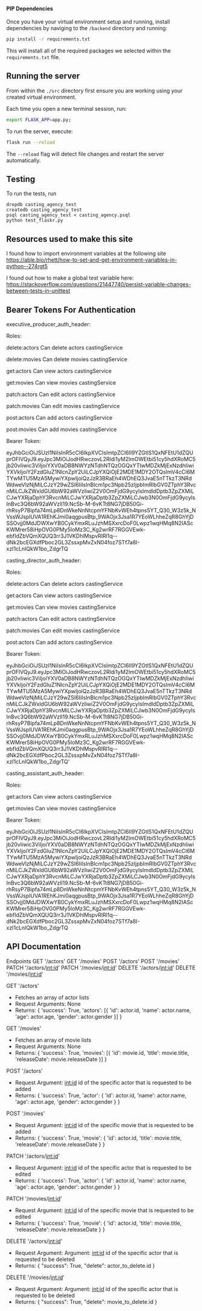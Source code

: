 
#### PIP Dependencies

Once you have your virtual environment setup and running, install dependencies by naviging to the `/backend` directory and running:

```bash
pip install -r requirements.txt
```

This will install all of the required packages we selected within the `requirements.txt` file.

## Running the server

From within the `./src` directory first ensure you are working using your created virtual environment.

Each time you open a new terminal session, run:

```bash
export FLASK_APP=app.py;
```

To run the server, execute:

```bash
flask run --reload
```

The `--reload` flag will detect file changes and restart the server automatically.

## Testing
To run the tests, run
```
dropdb casting_agency_test
createdb casting_agency_test
psql casting_agency_test < casting_agency.psql
python test_flaskr.py
```

## Resources used to make this site
I found how to import environment variables at the following site https://able.bio/rhett/how-to-set-and-get-environment-variables-in-python--274rgt5

I found out how to make a global test variable here:
https://stackoverflow.com/questions/21447740/persist-variable-changes-between-tests-in-unittest

## Bearer Tokens For Authentication

executive_producer_auth_header:

Roles: 

delete:actors	Can delete actors	castingService	

delete:movies	Can delete movies	castingService	

get:actors	Can view actors	castingService	

get:movies	Can view movies	castingService	

patch:actors	Can edit actors	castingService	

patch:movies	Can edit movies	castingService	

post:actors	Can add actors	castingService	

post:movies	Can add movies	castingService

Bearer Token:

eyJhbGciOiJSUzI1NiIsInR5cCI6IkpXVCIsImtpZCI6Il9YZGtlS1QxNFEtU1dZQUprOFlVQyJ9.eyJpc3MiOiJodHRwczovL2Rldi1yM2lmOWEtbi51cy5hdXRoMC5jb20vIiwic3ViIjoiYXV0aDB8NWYzNTdhNTQzOGQxYTIwMDZkMjExNzdhIiwiYXVkIjoiY2FzdGluZ1NlcnZpY2UiLCJpYXQiOjE2MDE1MDY2OTQsImV4cCI6MTYwMTU5MzA5MywiYXpwIjoiQzJzR3BRaEh4WDhEQ3JvaE5nTTkzT3NRdWdweVlzNjMiLCJzY29wZSI6IiIsInBlcm1pc3Npb25zIjpbImRlbGV0ZTphY3RvcnMiLCJkZWxldGU6bW92aWVzIiwiZ2V0OmFjdG9ycyIsImdldDptb3ZpZXMiLCJwYXRjaDphY3RvcnMiLCJwYXRjaDptb3ZpZXMiLCJwb3N0OmFjdG9ycyIsInBvc3Q6bW92aWVzIl19.NcSb-M-6vKTt8NG7jDB50Gi-rhRsyP7Bipfa74mLp8DnWkeNnNtcpmYFNbKvWEh4tpns5YT_Q30_W3z5k_NVssWJspIUVA1REhKJmi0aqgpusBtp_9WAOjx3Jsa1R7YEoWLhheZqR8GhYjDSSOvjj0MdJDWXwYB0CykYmxRLuJzhMSXxrcDoF0Lwpz1wqHMq8N2IAScKWMrer58iHpOVG0PMy5IoMz3C_Kg2wrRF7RGGVEwk-ebfIdZbVQmXQUQ3rr3J1VKDhlMspvRIRl1q--dNk2bcEGXdfPboc2GL3ZssxpMvZxN04foz7STf7a8I-xzI1cLnIQkW1bo_ZdgrTQ
    
casting_director_auth_header:

Roles: 

delete:actors	Can delete actors	castingService	

get:actors	Can view actors	castingService	

get:movies	Can view movies	castingService	

patch:actors	Can edit actors	castingService	

patch:movies	Can edit movies	castingService	

post:actors	Can add actors	castingService

Bearer Token:

eyJhbGciOiJSUzI1NiIsInR5cCI6IkpXVCIsImtpZCI6Il9YZGtlS1QxNFEtU1dZQUprOFlVQyJ9.eyJpc3MiOiJodHRwczovL2Rldi1yM2lmOWEtbi51cy5hdXRoMC5jb20vIiwic3ViIjoiYXV0aDB8NWYzNTdhNTQzOGQxYTIwMDZkMjExNzdhIiwiYXVkIjoiY2FzdGluZ1NlcnZpY2UiLCJpYXQiOjE2MDE1MDY2OTQsImV4cCI6MTYwMTU5MzA5MywiYXpwIjoiQzJzR3BRaEh4WDhEQ3JvaE5nTTkzT3NRdWdweVlzNjMiLCJzY29wZSI6IiIsInBlcm1pc3Npb25zIjpbImRlbGV0ZTphY3RvcnMiLCJkZWxldGU6bW92aWVzIiwiZ2V0OmFjdG9ycyIsImdldDptb3ZpZXMiLCJwYXRjaDphY3RvcnMiLCJwYXRjaDptb3ZpZXMiLCJwb3N0OmFjdG9ycyIsInBvc3Q6bW92aWVzIl19.NcSb-M-6vKTt8NG7jDB50Gi-rhRsyP7Bipfa74mLp8DnWkeNnNtcpmYFNbKvWEh4tpns5YT_Q30_W3z5k_NVssWJspIUVA1REhKJmi0aqgpusBtp_9WAOjx3Jsa1R7YEoWLhheZqR8GhYjDSSOvjj0MdJDWXwYB0CykYmxRLuJzhMSXxrcDoF0Lwpz1wqHMq8N2IAScKWMrer58iHpOVG0PMy5IoMz3C_Kg2wrRF7RGGVEwk-ebfIdZbVQmXQUQ3rr3J1VKDhlMspvRIRl1q--dNk2bcEGXdfPboc2GL3ZssxpMvZxN04foz7STf7a8I-xzI1cLnIQkW1bo_ZdgrTQ'

casting_assistant_auth_header:

Roles:

get:actors	Can view actors	castingService	

get:movies	Can view movies	castingService

Bearer Token:

eyJhbGciOiJSUzI1NiIsInR5cCI6IkpXVCIsImtpZCI6Il9YZGtlS1QxNFEtU1dZQUprOFlVQyJ9.eyJpc3MiOiJodHRwczovL2Rldi1yM2lmOWEtbi51cy5hdXRoMC5jb20vIiwic3ViIjoiYXV0aDB8NWYzNTdhNTQzOGQxYTIwMDZkMjExNzdhIiwiYXVkIjoiY2FzdGluZ1NlcnZpY2UiLCJpYXQiOjE2MDE1MDY2OTQsImV4cCI6MTYwMTU5MzA5MywiYXpwIjoiQzJzR3BRaEh4WDhEQ3JvaE5nTTkzT3NRdWdweVlzNjMiLCJzY29wZSI6IiIsInBlcm1pc3Npb25zIjpbImRlbGV0ZTphY3RvcnMiLCJkZWxldGU6bW92aWVzIiwiZ2V0OmFjdG9ycyIsImdldDptb3ZpZXMiLCJwYXRjaDphY3RvcnMiLCJwYXRjaDptb3ZpZXMiLCJwb3N0OmFjdG9ycyIsInBvc3Q6bW92aWVzIl19.NcSb-M-6vKTt8NG7jDB50Gi-rhRsyP7Bipfa74mLp8DnWkeNnNtcpmYFNbKvWEh4tpns5YT_Q30_W3z5k_NVssWJspIUVA1REhKJmi0aqgpusBtp_9WAOjx3Jsa1R7YEoWLhheZqR8GhYjDSSOvjj0MdJDWXwYB0CykYmxRLuJzhMSXxrcDoF0Lwpz1wqHMq8N2IAScKWMrer58iHpOVG0PMy5IoMz3C_Kg2wrRF7RGGVEwk-ebfIdZbVQmXQUQ3rr3J1VKDhlMspvRIRl1q--dNk2bcEGXdfPboc2GL3ZssxpMvZxN04foz7STf7a8I-xzI1cLnIQkW1bo_ZdgrTQ

## API Documentation

Endpoints
GET '/actors'
GET '/movies'
POST '/actors'
POST '/movies'
PATCH '/actors/<int:id>'
PATCH '/movies/<int:id>'
DELETE '/actors/<int:id>'
DELETE '/movies/<int:id>'


GET '/actors'
- Fetches an array of actor lists
- Request Arguments: None
- Returns:
{
    'success': True,
    'actors': [{
                    'id': actor.id,
                    'name': actor.name,
                    'age': actor.age,
                    'gender': actor.gender
                }]
}

GET '/movies'
- Fetches an array of movie lists
- Request Arguments: None
- Returns: 
{
    'success': True,
    'movies': [{
                    'id': movie.id,
                    'title': movie.title,
                    'releaseDate': movie.releaseDate
                }]
}

POST '/actors'
- Request Argument: <int:id> id of the specific actor that is requested to be added
- Returns:
{
    'success': True,
    'actor': {
                'id': actor.id,
                'name': actor.name,
                'age': actor.age,
                'gender': actor.gender
             }
}

POST '/movies'
- Request Argument: <int:id> id of the specific movie that is requested to be added
- Returns:
{
    'success': True,
    'movie': {
                'id': actor.id,
                'title': movie.title,
                'releaseDate': movie.releaseDate
             }
}

PATCH '/actors/<int:id>'
- Request Argument: <int:id> id of the specific actor that is requested to be edited
- Returns:
{
    'success': True,
    'actor': {
                'id': actor.id,
                'name': actor.name,
                'age': actor.age,
                'gender': actor.gender
             }
}

PATCH '/movies/<int:id>'
- Request Argument: <int:id> id of the specific movie that is requested to be edited
- Returns:
{
    'success': True,
    'movie': {
                'id': actor.id,
                'title': movie.title,
                'releaseDate': movie.releaseDate
             }
}

DELETE '/actors/<int:id>'
- Request Argument: Argument: <int:id> id of the specific actor that is requested to be deleted
- Returns:
{
    "success": True,
    "delete": actor_to_delete.id
}

DELETE '/movies/<int:id>'
- Request Argument: Argument: <int:id> id of the specific actor that is requested to be deleted
- Returns:
{
    "success": True,
    "delete": movie_to_delete.id
}